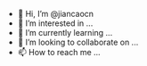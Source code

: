 - 👋 Hi, I’m @jiancaocn
- 👀 I’m interested in ...
- 🌱 I’m currently learning ...
- 💞️ I’m looking to collaborate on ...
- 📫 How to reach me ...

<!---
jiancaocn/jiancaocn is a ✨ special ✨ repository because its `README.md` (this file) appears on your GitHub profile.
You can click the Preview link to take a look at your changes.
--->
